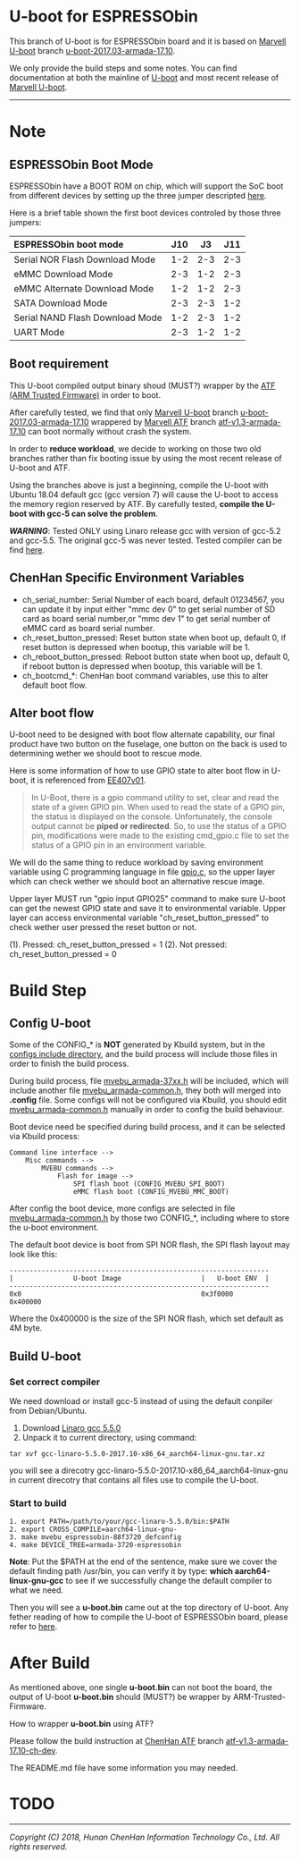 U-boot for ESPRESSObin
======================

This branch of U-boot is for ESPRESSObin board and it is based on
[Marvell U-boot][Marvell U-boot] branch
[u-boot-2017.03-armada-17.10][u-boot-2017.03-armada-17.10].

We only provide the build steps and some notes. You can find documentation at
both the mainline of [U-boot] and most recent release of
[Marvell U-boot][Marvell U-boot].

******

Note
====

ESPRESSObin Boot Mode
---------------------

ESPRESSObin have a BOOT ROM on chip, which will support the SoC boot from
different devices by setting up the three jumper descripted
[here][Build From Source - Bootloader].

Here is a brief table shown the first boot devices controled by those three
jumpers:

| ESPRESSObin boot mode           |  J10  |  J3   |  J11  |
| :------------------------------ | :---: | :---: | :---: |
| Serial NOR Flash Download Mode  |  1-2  |  2-3  |  2-3  |
| eMMC Download Mode              |  2-3  |  1-2  |  2-3  |
| eMMC Alternate Download Mode    |  1-2  |  1-2  |  2-3  |
| SATA Download Mode              |  2-3  |  2-3  |  1-2  |
| Serial NAND Flash Download Mode |  1-2  |  2-3  |  1-2  |
| UART Mode                       |  2-3  |  1-2  |  1-2  |

Boot requirement
----------------

This U-boot compiled output binary shoud (MUST?) wrapper by the
[ATF (ARM Trusted Firmware)][ATF (ARM Trusted Firmware)] in order to boot.

After carefully tested, we find that only [Marvell U-boot] branch
[u-boot-2017.03-armada-17.10] wrappered by [Marvell ATF] branch
[atf-v1.3-armada-17.10] can boot normally without crash the system.

In order to **reduce workload**, we decide to working on those two old
branches rather than fix booting issue by using the most recent release of
U-boot and ATF.

Using the branches above is just a beginning, compile the U-boot with Ubuntu
18.04 default gcc (gcc version 7) will cause the U-boot to access the memory
region reserved by ATF. By carefully tested, **compile the U-boot with gcc-5
can solve the problem**.

***WARNING***: Tested ONLY using Linaro release gcc with version of gcc-5.2
and gcc-5.5. The original gcc-5 was never tested. Tested compiler can be find
[here][Build From Source - Toolchain].

ChenHan Specific Environment Variables
--------------------------------------
* ch\_serial\_number: Serial Number of each board, default 01234567, you can
update it by input either "mmc dev 0" to get serial number of SD card as board
serial number,or "mmc dev 1" to get serial number of eMMC card as board serial
number.
* ch\_reset\_button\_pressed: Reset button state when boot up, default 0, if
reset button is depressed when bootup, this variable will be 1.
* ch\_reboot\_button\_pressed: Reboot button state when boot up, default 0, if
reboot button is depressed when bootup, this variable will be 1.
* ch\_bootcmd\_\*: ChenHan boot command variables, use this to alter default
boot flow.

Alter boot flow
---------------

U-boot need to be designed with boot flow alternate capability, our final
product have two button on the fuselage, one button on the back is used to
determining wether we should boot to rescue mode.

Here is some information of how to use GPIO state to alter boot flow in
U-boot, it is referenced from [EE407v01][EE407v01].

> In U-Boot, there is a gpio command utility to set, clear and read the state
> of a given GPIO pin. When used to read the state of a GPIO pin, the status
> is displayed on the console. Unfortunately, the console output cannot be
> **piped or redirected**. So, to use the status of a GPIO pin, modifications
> were made to the existing cmd\_gpio.c file to set the status of a GPIO pin
> in an environment variable.

We will do the same thing to reduce workload by saving environment variable
using C programming language in file [gpio.c][gpio.c], so the upper layer
which can check wether we should boot an alternative rescue image.

Upper layer MUST run "gpio input GPIO25" command to make sure U-boot can get
the newest GPIO state and save it to environmental variable. Upper layer can
access environmental variable "ch\_reset\_button\_pressed" to check wether
user pressed the reset button or not.

(1). Pressed: ch\_reset\_button\_pressed = 1
(2). Not pressed: ch\_reset\_button\_pressed = 0

Build Step
==========

Config U-boot
-------------

Some of the CONFIG\_\* is **NOT** generated by Kbuild system, but in the
[configs include directory][configs include directory], and the build process
will include those files in order to finish the build process.

During build process, file [mvebu\_armada-37xx.h][mvebu_armada-37xx.h]
will be included, which will include another file
[mvebu\_armada-common.h][mvebu_armada-common.h], they both will merged into
**.config** file. Some configs will not be configured via Kbuild, you should
edit [mvebu\_armada-common.h][mvebu_armada-common.h] manually in order to
config the build behaviour.

Boot device need be specified during build process, and it can be selected
via Kbuild process:

```
Command line interface -->
    Misc commands -->
        MVEBU commands -->
            Flash for image -->
                SPI flash boot (CONFIG_MVEBU_SPI_BOOT)
                eMMC flash boot (CONFIG_MVEBU_MMC_BOOT)
```

After config the boot device, more configs are selected in file
[mvebu\_armada-common.h][mvebu_armada-common.h] by those two CONFIG\_\*,
including where to store the u-boot environment.

The default boot device is boot from SPI NOR flash, the SPI flash layout
may look like this:
```
-----------------------------------------------------------------
|               U-boot Image                    |   U-boot ENV  |
-----------------------------------------------------------------
0x0                                             0x3f0000        0x400000
```

Where the 0x400000 is the size of the SPI NOR flash, which set default as 4M
byte.

Build U-boot
------------

### Set correct compiler

We need download or install gcc-5 instead of using the default conpiler from
Debian/Ubuntu.

1. Download [Linaro gcc 5.5.0][Linaro gcc]
2. Unpack it to current directory, using command:
```
tar xvf gcc-linaro-5.5.0-2017.10-x86_64_aarch64-linux-gnu.tar.xz
```
you will see a direcotry gcc-linaro-5.5.0-2017.10-x86\_64\_aarch64-linux-gnu
in current direcotry that contains all files use to compile the U-boot.

### Start to build

```
1. export PATH=/path/to/your/gcc-linaro-5.5.0/bin:$PATH
2. export CROSS_COMPILE=aarch64-linux-gnu-
3. make mvebu_espressobin-88f3720_defconfig
4. make DEVICE_TREE=armada-3720-espressobin
```
**Note**: Put the $PATH at the end of the sentence, make sure we cover the
default finding path /usr/bin, you can verify it by type:
**which aarch64-linux-gnu-gcc** to see if we successfully change the default
compiler to what we need.

Then you will see a **u-boot.bin** came out at the top directory of U-boot.
Any fether reading of how to compile the U-boot of ESPRESSObin board, please
refer to [here][Build From Source - Bootloader].

After Build
===========

As mentioned above, one single **u-boot.bin** can not boot the board, the
output of U-boot **u-boot.bin** should (MUST?) be wrapper by
ARM-Trusted-Firmware.

How to wrapper **u-boot.bin** using ATF?

Please follow the build instruction at [ChenHan ATF][ChenHan ATF] branch
[atf-v1.3-armada-17.10-ch-dev][atf-v1.3-armada-17.10-ch-dev].

The README.md file have some information you may needed.

TODO
====

******

*Copyright (C) 2018, Hunan ChenHan Information Technology Co., Ltd. All rights reserved.*

[U-boot]:				https://github.com/u-boot/u-boot "Das U-Boot"
[Marvell U-boot]:			https://github.com/MarvellEmbeddedProcessors/u-boot-marvell "Marvell Armada U-Boot"
[u-boot-2017.03-armada-17.10]:		https://github.com/MarvellEmbeddedProcessors/u-boot-marvell/tree/u-boot-2017.03-armada-17.10 "u-boot-2017.03-armada-17.10"

[ATF (ARM Trusted Firmware)]:		https://github.com/ARM-software/arm-trusted-firmware "ARM Trusted Firmware"
[Marvell ATF]:				https://github.com/MarvellEmbeddedProcessors/atf-marvell "Marvell Armada ATF"
[atf-v1.3-armada-17.10]:		https://github.com/MarvellEmbeddedProcessors/atf-marvell/tree/atf-v1.3-armada-17.10 "atf-v1.3-armada-17.10"
[ChenHan ATF]:				https://github.com/chenhaninformation/arm-trusted-firmware "ChenHan ATF"
[atf-v1.3-armada-17.10-ch-dev]:		https://github.com/chenhaninformation/arm-trusted-firmware/tree/atf-v1.3-armada-17.10-ch-dev "atf-v1.3-armada-17.10-ch-dev"

[Linaro gcc]:				https://releases.linaro.org/components/toolchain/binaries/5.5-2017.10/aarch64-linux-gnu/gcc-linaro-5.5.0-2017.10-x86_64_aarch64-linux-gnu.tar.xz

[Build From Source - Toolchain]:	http://wiki.espressobin.net/tiki-index.php?page=Build+From+Source+-+Toolchain "Build From Source - Toolchain"
[Build From Source - Bootloader]:	http://wiki.espressobin.net/tiki-index.php?page=Bootloader+recovery+via+UART "Build From Source - Bootloader"

[configs include directory]:		./include/configs/ "./include/configs/"
[mvebu_armada-37xx.h]:			./include/configs/mvebu_armada-37xx.h "mvebu_armada-37xx.h"
[mvebu_armada-common.h]:		./include/configs/mvebu_armada-common.h "mvebu_armada-common.h"

[gpio.c]:				./cmd/gpio.c "gpio.c"

[EE407v01]:				https://www.analog.com/media/en/technical-documentation/application-notes/EE407v01.pdf
